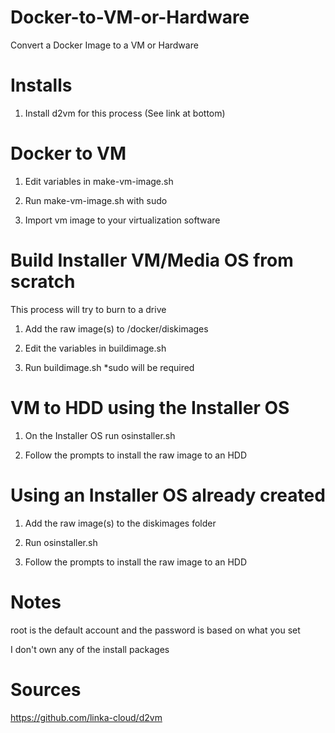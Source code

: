 # Docker-to-VM-or-Hardware
Convert a Docker Image to a VM or Hardware

# Installs
1. Install d2vm for this process (See link at bottom)

# Docker to VM
1. Edit variables in make-vm-image.sh

2. Run make-vm-image.sh with sudo

3. Import vm image to your virtualization software

# Build Installer VM/Media OS from scratch
This process will try to burn to a drive

1. Add the raw image(s) to /docker/diskimages

2. Edit the variables in buildimage.sh

3. Run buildimage.sh *sudo will be required

# VM to HDD using the Installer OS
1. On the Installer OS run osinstaller.sh

2. Follow the prompts to install the raw image to an HDD

# Using an Installer OS already created
1. Add the raw image(s) to the diskimages folder

2. Run osinstaller.sh

3. Follow the prompts to install the raw image to an HDD

# Notes
root is the default account and the password is based on what you set

I don't own any of the install packages

# Sources
https://github.com/linka-cloud/d2vm